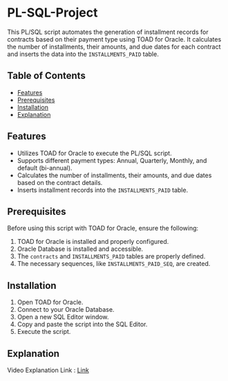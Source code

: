 # PL-SQL-Project

This PL/SQL script automates the generation of installment records for contracts based on their payment type using TOAD for Oracle. It calculates the number of installments, their amounts, and due dates for each contract and inserts the data into the `INSTALLMENTS_PAID` table.

## Table of Contents

- [Features](#features)
- [Prerequisites](#prerequisites)
- [Installation](#installation)
- [Explanation](#Explanation)

## Features

- Utilizes TOAD for Oracle to execute the PL/SQL script.
- Supports different payment types: Annual, Quarterly, Monthly, and default (bi-annual).
- Calculates the number of installments, their amounts, and due dates based on the contract details.
- Inserts installment records into the `INSTALLMENTS_PAID` table.

## Prerequisites

Before using this script with TOAD for Oracle, ensure the following:

1. TOAD for Oracle is installed and properly configured.
2. Oracle Database is installed and accessible.
3. The `contracts` and `INSTALLMENTS_PAID` tables are properly defined.
4. The necessary sequences, like `INSTALLMENTS_PAID_SEQ`, are created.

## Installation

1. Open TOAD for Oracle.
2. Connect to your Oracle Database.
3. Open a new SQL Editor window.
4. Copy and paste the script into the SQL Editor.
5. Execute the script.

## Explanation
Video Explanation Link : [Link](#[features](https://drive.google.com/file/d/1jEO_8sh8dZcDLXZNPn2e22GX9gOGoqvs/view?usp=drive_link)https://drive.google.com/file/d/1jEO_8sh8dZcDLXZNPn2e22GX9gOGoqvs/view?usp=drive_link)
